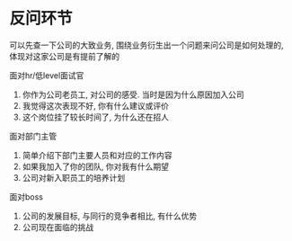 



# 反问环节



可以先查一下公司的大致业务, 围绕业务衍生出一个问题来问公司是如何处理的, 体现对这家公司是有提前了解的

面对hr/低level面试官

1. 你作为公司老员工, 对公司的感受. 当时是因为什么原因加入公司
2. 我觉得这次表现不好, 你有什么建议或评价
3. 这个岗位挂了较长时间了, 为什么还在招人



面对部门主管

1. 简单介绍下部门主要人员和对应的工作内容
2. 如果我加入了你的团队, 你对我有什么期望
3. 公司对新入职员工的培养计划



面对boss

1. 公司的发展目标, 与同行的竞争者相比, 有什么优势
2. 公司现在面临的挑战






























